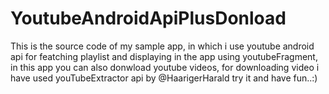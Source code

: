 # YoutubeAndroidApiPlusDonload
This is the source code of my sample app, in which i use youtube android api for featching playlist and displaying in the app 
using youtubeFragment, in this app you can also donwload youtube videos, for downloading video i have used youTubeExtractor api by @HaarigerHarald
try it and have fun..:)
